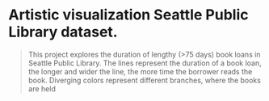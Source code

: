 # Artistic visualization Seattle Public Library dataset. 
> This project explores the duration of lengthy (>75 days) book loans in Seattle Public Library. The lines represent the duration of a book loan, the longer and wider the line, the more time the borrower reads the book. Diverging colors represent different branches, where the books are held

[](https://raw.githubusercontent.com/utulik/3Dviz_for_MAT259/master/zoom.png)
